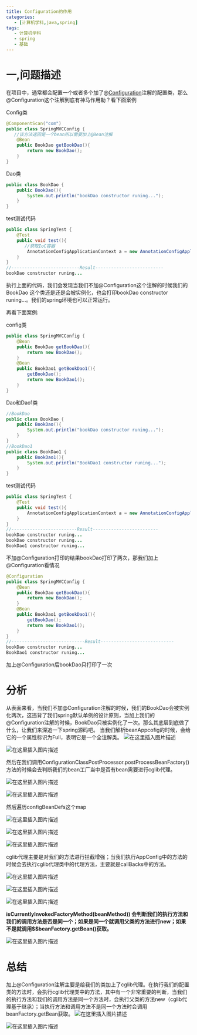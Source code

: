 ```yaml
---
title: Configuration的作用
categories:
   - [计算机学科,java,spring]
tags:
   - 计算机学科
   - spring
   - 基础
---
```


# 一,问题描述

在项目中，通常都会配置一个或者多个加了@[Configuration](https://so.csdn.net/so/search?q=Configuration&spm=1001.2101.3001.7020)注解的配置类，那么@Configuration这个注解到底有神马作用勒？看下面案例

Config类

```java
@ComponentScan("com")
public class SpringMVCConfig {
   //该方法返回是一个bean所以需要加上@Bean注解
    @Bean
    public BookDao getBookDao(){
        return new BookDao();
    }
}
```

Dao类

```java
public class BookDao {
    public BookDao(){
        System.out.println("bookDao constructor runing...");
    }
}
```

test测试代码

```java
public class SpringTest {
    @Test
    public void test(){
       //获取IoC容器
        AnnotationConfigApplicationContext a = new AnnotationConfigApplicationContext(SpringMVCConfig.class);
    }
}
//--------------------------Result--------------------------
bookDao constructor runing...
```

执行上面的代码，我们会发现当我们不加@Configuration这个注解的时候我们的BookDao 这个类还是还是会被实例化，也会打印bookDao constructor runing...。我们的spring环境也可以正常运行。

再看下面案例:

config类

```java
public class SpringMVCConfig {
    @Bean
    public BookDao getBookDao(){
        return new BookDao();
    }
    @Bean
    public BookDao1 getBookDao1(){
        getBookDao();
        return new BookDao1();
    }
}
```

Dao和Dao1类

```java
//BookDao
public class BookDao {
    public BookDao(){
        System.out.println("bookDao constructor runing...");
    }
}
//BookDao1
public class BookDao1 {
    public BookDao1(){
        System.out.println("BookDao1 constructor runing...");
    }
}
```

test测试代码

```java
public class SpringTest {
    @Test
    public void test(){
        AnnotationConfigApplicationContext a = new AnnotationConfigApplicationContext(SpringMVCConfig.class);
    }
}
//-------------------------Result-------------------------
bookDao constructor runing...
bookDao constructor runing...
BookDao1 constructor runing...
```

不加@Configuration打印的结果bookDao打印了两次，那我们加上@Configuration看情况

```java
@Configuration
public class SpringMVCConfig {
    @Bean
    public BookDao getBookDao(){
        return new BookDao();
    }
    @Bean
    public BookDao1 getBookDao1(){
        getBookDao();
        return new BookDao1();
    }
}
//----------------------------Result----------------------------
bookDao constructor runing...
BookDao1 constructor runing...
```

加上@Configuration后bookDao只打印了一次

# 分析

从表面来看，当我们不加@Configuration注解的时候，我们的BookDao会被实例化两次，这违背了我们spring默认单例的设计原则，当加上我们的@Configuration注解的时候，BookDao只被实例化了一次。那么其底层到底做了什么，让我们来深追一下spring源码吧。
当我们解析beanAppcofig的时候，会给它的一个属性标识为Full，表明它是一个全注解类。
![在这里插入图片描述](https://img-blog.csdnimg.cn/20190904003822882.png?x-oss-process=image/watermark,type_ZmFuZ3poZW5naGVpdGk,shadow_10,text_aHR0cHM6Ly9ibG9nLmNzZG4ubmV0L3FpdXoxMDI0,size_16,color_FFFFFF,t_70)

![![在这里插入图片描述](./images/20190904003841858.png)](@Configuration%E7%9A%84%E4%BD%9C%E7%94%A8_md_files/20190904003841858_20230417121926.png?v=1&type=image&token=V1:zx3ssXjpKoGyVusS9OTfZMMAjJO66lG2pKninYxAusE)

然后在我们调用ConfigurationClassPostProcessor.postProcessBeanFactory()方法的时候会去判断我们的bean工厂当中是否有bean需要进行cglib代理。

![![在这里插入图片描述](./images/watermark,type_ZmFuZ3poZW5naGVpdGk,shadow_10,text_aHR0cHM6Ly9ibG9nLmNzZG4ubmV0L3FpdXoxMDI0,size_16,color_FFFFFF,t_70-1681704933572-5.png)](@Configuration%E7%9A%84%E4%BD%9C%E7%94%A8_md_files/watermark,type_ZmFuZ3poZW5naGVpdGk,shadow_10,text_aHR0cHM6Ly9ibG9nLmNzZG4ubmV0L3FpdXoxMDI0,size_16,color_FFFFFF,t_70-1681704933572-5_20230417122031.png?v=1&type=image&token=V1:G83egh6OIZ_umG6FwoqPdAOoZAuU9j_M7VM8fVK6VBk)

![![在这里插入图片描述](./images/watermark,type_ZmFuZ3poZW5naGVpdGk,shadow_10,text_aHR0cHM6Ly9ibG9nLmNzZG4ubmV0L3FpdXoxMDI0,size_16,color_FFFFFF,t_70-1681704941383-8.png)](@Configuration%E7%9A%84%E4%BD%9C%E7%94%A8_md_files/watermark,type_ZmFuZ3poZW5naGVpdGk,shadow_10,text_aHR0cHM6Ly9ibG9nLmNzZG4ubmV0L3FpdXoxMDI0,size_16,color_FFFFFF,t_70-1681704941383-8_20230417122129.png?v=1&type=image&token=V1:q8s1A3lH-rayFsIfTKjQZDBo4W86hxrofaDWMr633rI)

然后遍历configBeanDefs这个map

![![在这里插入图片描述](./images/watermark,type_ZmFuZ3poZW5naGVpdGk,shadow_10,text_aHR0cHM6Ly9ibG9nLmNzZG4ubmV0L3FpdXoxMDI0,size_16,color_FFFFFF,t_70-1681704956508-11.png)](@Configuration%E7%9A%84%E4%BD%9C%E7%94%A8_md_files/watermark,type_ZmFuZ3poZW5naGVpdGk,shadow_10,text_aHR0cHM6Ly9ibG9nLmNzZG4ubmV0L3FpdXoxMDI0,size_16,color_FFFFFF,t_70-1681704956508-11_20230417122144.png?v=1&type=image&token=V1:f-vJN9-oqJXwAA_P7zuYcIFYAjqyr3HAutk1T8SZS_M)

![![在这里插入图片描述](./images/watermark,type_ZmFuZ3poZW5naGVpdGk,shadow_10,text_aHR0cHM6Ly9ibG9nLmNzZG4ubmV0L3FpdXoxMDI0,size_16,color_FFFFFF,t_70-1681704968471-14.png)](@Configuration%E7%9A%84%E4%BD%9C%E7%94%A8_md_files/watermark,type_ZmFuZ3poZW5naGVpdGk,shadow_10,text_aHR0cHM6Ly9ibG9nLmNzZG4ubmV0L3FpdXoxMDI0,size_16,color_FFFFFF,t_70-1681704968471-14_20230417122200.png?v=1&type=image&token=V1:pwA_53lb71ZRErn3wmhPWCh_kuwFwlR_tIxAjtX9ZKc)

![![在这里插入图片描述](./images/watermark,type_ZmFuZ3poZW5naGVpdGk,shadow_10,text_aHR0cHM6Ly9ibG9nLmNzZG4ubmV0L3FpdXoxMDI0,size_16,color_FFFFFF,t_70-1681704975527-17.png)](@Configuration%E7%9A%84%E4%BD%9C%E7%94%A8_md_files/watermark,type_ZmFuZ3poZW5naGVpdGk,shadow_10,text_aHR0cHM6Ly9ibG9nLmNzZG4ubmV0L3FpdXoxMDI0,size_16,color_FFFFFF,t_70-1681704975527-17_20230417122217.png?v=1&type=image&token=V1:UzGATTT7eVmNPBs4ikWF69nlU1BG42SZacsP8XSBdGc)

cglib代理主要是对我们的方法进行拦截增强；当我们执行AppConfig中的方法的时候会去执行cglib代理类中的代理方法，主要就是callBacks中的方法。

![![在这里插入图片描述](./images/watermark,type_ZmFuZ3poZW5naGVpdGk,shadow_10,text_aHR0cHM6Ly9ibG9nLmNzZG4ubmV0L3FpdXoxMDI0,size_16,color_FFFFFF,t_70-1681704988545-20.png)](@Configuration%E7%9A%84%E4%BD%9C%E7%94%A8_md_files/watermark,type_ZmFuZ3poZW5naGVpdGk,shadow_10,text_aHR0cHM6Ly9ibG9nLmNzZG4ubmV0L3FpdXoxMDI0,size_16,color_FFFFFF,t_70-1681704988545-20_20230417122231.png?v=1&type=image&token=V1:SwFDAXG54mHrnI5n6lyQoVVP8iDPFye-37Kaf5yXx8U)

![![在这里插入图片描述](./images/watermark,type_ZmFuZ3poZW5naGVpdGk,shadow_10,text_aHR0cHM6Ly9ibG9nLmNzZG4ubmV0L3FpdXoxMDI0,size_16,color_FFFFFF,t_70-1681704993782-23.png)](@Configuration%E7%9A%84%E4%BD%9C%E7%94%A8_md_files/watermark,type_ZmFuZ3poZW5naGVpdGk,shadow_10,text_aHR0cHM6Ly9ibG9nLmNzZG4ubmV0L3FpdXoxMDI0,size_16,color_FFFFFF,t_70-1681704993782-23_20230417122248.png?v=1&type=image&token=V1:DOWK50RHiyBcAp49hue3mGrkLQxqixcdkP_H9mhXwnc)

![![在这里插入图片描述](./images/watermark,type_ZmFuZ3poZW5naGVpdGk,shadow_10,text_aHR0cHM6Ly9ibG9nLmNzZG4ubmV0L3FpdXoxMDI0,size_16,color_FFFFFF,t_70-1681704999909-26.png)](@Configuration%E7%9A%84%E4%BD%9C%E7%94%A8_md_files/watermark,type_ZmFuZ3poZW5naGVpdGk,shadow_10,text_aHR0cHM6Ly9ibG9nLmNzZG4ubmV0L3FpdXoxMDI0,size_16,color_FFFFFF,t_70-1681704999909-26_20230417122303.png?v=1&type=image&token=V1:9bbV6WGZL5YlBnOZfp38XrSviO5OlIi1SsoWGuHWEPM)

**isCurrentlyInvokedFactoryMethod(beanMethod)) 会判断我们的执行方法和我们的调用方法是否是同一个；如果是同一个就调用父类的方法进行new；如果不是就调用$$beanFactory.getBean()获取。** 

![![在这里插入图片描述](./images/watermark,type_ZmFuZ3poZW5naGVpdGk,shadow_10,text_aHR0cHM6Ly9ibG9nLmNzZG4ubmV0L3FpdXoxMDI0,size_16,color_FFFFFF,t_70-1681705012799-29.png)](@Configuration%E7%9A%84%E4%BD%9C%E7%94%A8_md_files/watermark,type_ZmFuZ3poZW5naGVpdGk,shadow_10,text_aHR0cHM6Ly9ibG9nLmNzZG4ubmV0L3FpdXoxMDI0,size_16,color_FFFFFF,t_70-1681705012799-29_20230417122323.png?v=1&type=image&token=V1:CVe-kZGXVg4lcYUis2j0zwiUTVLdLsxvkTNzYcmPzww)

# 总结

加上@Configuration注解主要是给我们的类加上了cglib代理。在执行我们的配置类的方法时，会执行cglib代理类中的方法，其中有一个非常重要的判断，当我们的执行方法和我们的调用方法是同一个方法时，会执行父类的方法new（cglib代理基于继承）；当执行方法和调用方法不是同一个方法时会调用beanFactory.getBean获取。
![![在这里插入图片描述](./images/watermark,type_ZmFuZ3poZW5naGVpdGk,shadow_10,text_aHR0cHM6Ly9ibG9nLmNzZG4ubmV0L3FpdXoxMDI0,size_16,color_FFFFFF,t_70-1681705034246-32.png)](@Configuration%E7%9A%84%E4%BD%9C%E7%94%A8_md_files/watermark,type_ZmFuZ3poZW5naGVpdGk,shadow_10,text_aHR0cHM6Ly9ibG9nLmNzZG4ubmV0L3FpdXoxMDI0,size_16,color_FFFFFF,t_70-1681705034246-32_20230417122340.png?v=1&type=image&token=V1:syosEi3bnfCprb_sqYorQJ-3acWwBG4v9YIz5A30fEM)

![![在这里插入图片描述](./images/watermark,type_ZmFuZ3poZW5naGVpdGk,shadow_10,text_aHR0cHM6Ly9ibG9nLmNzZG4ubmV0L3FpdXoxMDI0,size_16,color_FFFFFF,t_70-1681705039670-35.png)](@Configuration%E7%9A%84%E4%BD%9C%E7%94%A8_md_files/watermark,type_ZmFuZ3poZW5naGVpdGk,shadow_10,text_aHR0cHM6Ly9ibG9nLmNzZG4ubmV0L3FpdXoxMDI0,size_16,color_FFFFFF,t_70-1681705039670-35_20230417122357.png?v=1&type=image&token=V1:6p23GP-K8pq3gWrjltr9tzy5Qku4psqaRfvWTnjPipo)
